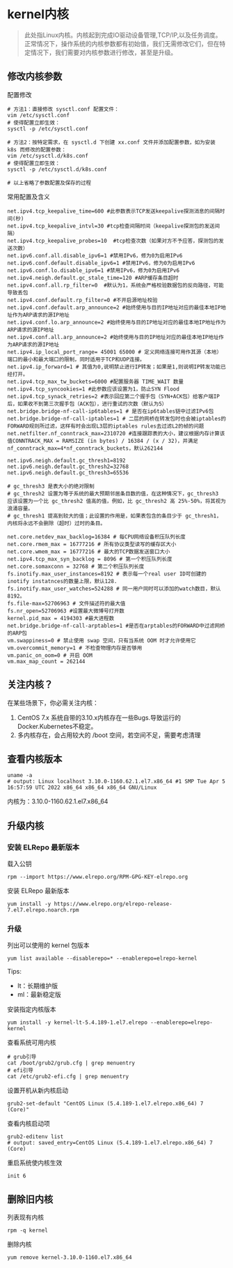 # kernel内核

> 此处指Linux内核。内核起到完成IO驱动设备管理,TCP/IP,以及任务调度。正常情况下，操作系统的内核参数都有初始值，我们无需修改它们，但在特定情况下，我们需要对内核参数进行修改，甚至是升级。


## 修改内核参数

配置修改
```shell
# 方法1：直接修改 sysctl.conf 配置文件：
vim /etc/sysctl.conf
# 使得配置立即生效：
sysctl -p /etc/sysctl.conf

# 方法2：按特定需求，在 sysctl.d 下创建 xx.conf 文件并添加配置参数，如为安装 k8s 而修改的配置参数：
vim /etc/sysctl.d/k8s.conf
# 使得配置立即生效：
sysctl -p /etc/sysctl.d/k8s.conf

# 以上省略了参数配置及保存的过程
```

常用配置及含义
```shell
net.ipv4.tcp_keepalive_time=600 #此参数表示TCP发送keepalive探测消息的间隔时间(秒)
net.ipv4.tcp_keepalive_intvl=30 #tcp检查间隔时间（keepalive探测包的发送间隔）
net.ipv4.tcp_keepalive_probes=10  #tcp检查次数（如果对方不予应答，探测包的发送次数）
net.ipv6.conf.all.disable_ipv6=1 #禁用IPv6，修为0为启用IPv6
net.ipv6.conf.default.disable_ipv6=1 #禁用IPv6，修为0为启用IPv6
net.ipv6.conf.lo.disable_ipv6=1 #禁用IPv6，修为0为启用IPv6
net.ipv4.neigh.default.gc_stale_time=120 #ARP缓存条目超时
net.ipv4.conf.all.rp_filter=0  #默认为1，系统会严格校验数据包的反向路径，可能导致丢包
net.ipv4.conf.default.rp_filter=0 #不开启源地址校验
net.ipv4.conf.default.arp_announce=2 #始终使用与目的IP地址对应的最佳本地IP地址作为ARP请求的源IP地址
net.ipv4.conf.lo.arp_announce=2 #始终使用与目的IP地址对应的最佳本地IP地址作为ARP请求的源IP地址
net.ipv4.conf.all.arp_announce=2 #始终使用与目的IP地址对应的最佳本地IP地址作为ARP请求的源IP地址
net.ipv4.ip_local_port_range= 45001 65000 # 定义网络连接可用作其源（本地）端口的最小和最大端口的限制，同时适用于TCP和UDP连接。
net.ipv4.ip_forward=1 # 其值为0,说明禁止进行IP转发；如果是1,则说明IP转发功能已经打开。
net.ipv4.tcp_max_tw_buckets=6000 #配置服务器 TIME_WAIT 数量
net.ipv4.tcp_syncookies=1 #此参数应该设置为1，防止SYN Flood
net.ipv4.tcp_synack_retries=2 #表示回应第二个握手包（SYN+ACK包）给客户端IP后，如果收不到第三次握手包（ACK包），进行重试的次数（默认为5）
net.bridge.bridge-nf-call-ip6tables=1 # 是否在ip6tables链中过滤IPv6包
net.bridge.bridge-nf-call-iptables=1 # 二层的网桥在转发包时也会被iptables的FORWARD规则所过滤，这样有时会出现L3层的iptables rules去过滤L2的帧的问题
net.netfilter.nf_conntrack_max=2310720 #连接跟踪表的大小，建议根据内存计算该值CONNTRACK_MAX = RAMSIZE (in bytes) / 16384 / (x / 32)，并满足nf_conntrack_max=4*nf_conntrack_buckets，默认262144

net.ipv6.neigh.default.gc_thresh1=8192
net.ipv6.neigh.default.gc_thresh2=32768
net.ipv6.neigh.default.gc_thresh3=65536

# gc_thresh3 是表大小的绝对限制
# gc_thresh2 设置为等于系统的最大预期邻居条目数的值，在这种情况下，gc_thresh3 应该设置为一个比 gc_thresh2 值高的值，例如，比 gc_thresh2 高 25%-50%，将其视为浪涌容量。
# gc_thresh1 提高到较大的值；此设置的作用是，如果表包含的条目少于 gc_thresh1，内核将永远不会删除（超时）过时的条目。

net.core.netdev_max_backlog=16384 # 每CPU网络设备积压队列长度
net.core.rmem_max = 16777216 # 所有协议类型读写的缓存区大小
net.core.wmem_max = 16777216 # 最大的TCP数据发送窗口大小
net.ipv4.tcp_max_syn_backlog = 8096 # 第一个积压队列长度
net.core.somaxconn = 32768 # 第二个积压队列长度
fs.inotify.max_user_instances=8192 # 表示每一个real user ID可创建的inotify instatnces的数量上限，默认128.
fs.inotify.max_user_watches=524288 # 同一用户同时可以添加的watch数目，默认8192。
fs.file-max=52706963 # 文件描述符的最大值
fs.nr_open=52706963 #设置最大微博号打开数
kernel.pid_max = 4194303 #最大进程数
net.bridge.bridge-nf-call-arptables=1 #是否在arptables的FORWARD中过滤网桥的ARP包
vm.swappiness=0 # 禁止使用 swap 空间，只有当系统 OOM 时才允许使用它
vm.overcommit_memory=1 # 不检查物理内存是否够用
vm.panic_on_oom=0 # 开启 OOM
vm.max_map_count = 262144
```



## 关注内核？
在某些场景下，你必需关注内核：
1. CentOS 7.x 系统自带的3.10.x内核存在一些Bugs.导致运行的Docker.Kubernetes不稳定。
2. 多内核存在，会占用较大的 /boot 空间，若空间不足，需要考虑清理


## 查看内核版本
```shell
uname -a
# output: Linux localhost 3.10.0-1160.62.1.el7.x86_64 #1 SMP Tue Apr 5 16:57:59 UTC 2022 x86_64 x86_64 x86_64 GNU/Linux
```
内核为：3.10.0-1160.62.1.el7.x86_64

## 升级内核

### 安装 ELRepo 最新版本

载入公钥
```shell
rpm --import https://www.elrepo.org/RPM-GPG-KEY-elrepo.org
```
安装 ELRepo 最新版本
```shell
yum install -y https://www.elrepo.org/elrepo-release-7.el7.elrepo.noarch.rpm
```

### 升级

列出可以使用的 kernel 包版本
```shell
yum list available --disablerepo=* --enablerepo=elrepo-kernel
```
Tips:
- lt：长期维护版
- ml：最新稳定版

安装指定内核版本
```shell
yum install -y kernel-lt-5.4.189-1.el7.elrepo --enablerepo=elrepo-kernel
```

查看系统可用内核
```shell
# grub引导
cat /boot/grub2/grub.cfg | grep menuentry
# efi引导
cat /etc/grub2-efi.cfg | grep menuentry
```

设置开机从新内核启动
```shell
grub2-set-default "CentOS Linux (5.4.189-1.el7.elrepo.x86_64) 7 (Core)"
```

查看内核启动项
```shell
grub2-editenv list
# output: saved_entry=CentOS Linux (5.4.189-1.el7.elrepo.x86_64) 7 (Core)
```

重启系统使内核生效
```shell
init 6
```

## 删除旧内核

列表现有内核
```shell
rpm -q kernel
```

删除内核
```shell
yum remove kernel-3.10.0-1160.el7.x86_64
```

